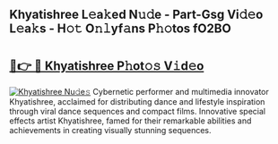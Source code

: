 ## Khyatishree L𝚎a𝚔ed N𝚞𝚍e - Part-Gsg Vi𝚍𝚎o L𝚎a𝚔s - H𝚘𝚝 O𝚗𝚕yf𝚊ns P𝚑𝚘tos fO2BO

# <h2><a href="http://kf80a0c.oniu.top/?m=Khyatishree">🔗👉 🔴 Khyatishree P𝚑ot𝚘𝚜 V𝚒d𝚎o</a></h2>

[![Khyatishree Nu𝚍e𝚜](https://i.imgur.com/0qMVB7G.gif)](http://kf80a0c.oniu.top/?m=Khyatishree)
Cybernetic performer and multimedia innovator Khyatishree, acclaimed for distributing dance and lifestyle inspiration through viral dance sequences and compact films. Innovative special effects artist Khyatishree, famed for their remarkable abilities and achievements in creating visually stunning sequences.  
